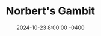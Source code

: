 ---
title: Norbert's Gambit
date: 2024-10-23 8:00:00 -0400
categories: [informational]
tags: [currency fees]
published: true
description: How to reduce those pesky currency conversion fees eating up your gains
toc: true
---